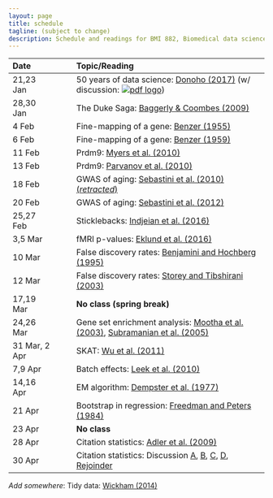 ```yaml
---
layout: page
title: schedule
tagline: (subject to change)
description: Schedule and readings for BMI 882, Biomedical data science scholarly literature
---
```


| Date    | &nbsp;&nbsp;&nbsp;&nbsp;   | Topic/Reading  |
| :------ | -- | :----- |
| 21,23 Jan   |    | 50 years of data science: [Donoho (2017)](https://doi.org/10.1080/10618600.2017.1384734) (w/ discussion: [![pdf logo](https://kbroman.org/pages/icons16/pdf-icon.png)](https://www.biostat.wisc.edu/~kbroman/blog/50_years_datasci_with_disc.pdf)) |
| 28,30 Jan   |    | The Duke Saga: [Baggerly & Coombes (2009)](https://projecteuclid.org/euclid.aoas/1267453942)
| 4 Feb       |    | Fine-mapping of a gene: [Benzer (1955)](https://doi.org/10.1073/pnas.41.6.344)
| 6 Feb       |    | Fine-mapping of a gene: [Benzer (1959)](https://doi.org/10.1073/pnas.45.11.1607)
| 11 Feb      |    | Prdm9: [Myers et al. (2010)](https://doi.org/10.1126/science.1182363)
| 13 Feb      |    | Prdm9: [Parvanov et al. (2010)](https://doi.org/10.1126/science.1181495)
| 18 Feb      |    | GWAS of aging: [Sebastini et al. (2010) (_retracted_)](https://doi.org/10.1126/science.1190532)
| 20 Feb      |    | GWAS of aging: [Sebastini et al. (2012)](https://doi.org/10.1371/journal.pone.0029848)
| 25,27 Feb   |    | Sticklebacks: [Indjeian et al. (2016)](https://doi.org/10.1016/j.cell.2015.12.007)
| 3,5 Mar     |    | fMRI p-values: [Eklund et al. (2016)](https://doi.org/10.1073/pnas.1602413113)
| 10 Mar      |    | False discovery rates: [Benjamini and Hochberg (1995)](https://doi.org/10.1111/j.2517-6161.1995.tb02031.x)
| 12 Mar      |    | False discovery rates: [Storey and Tibshirani (2003)](https://doi.org/10.1073/pnas.1530509100)
| 17,19 Mar   |    | **No class (spring break)** |
| 24,26 Mar   |    | Gene set enrichment analysis: [Mootha et al. (2003)](https://doi.org/10.1038/ng1180), [Subramanian et al. (2005)](https://doi.org/10.1073/pnas.0506580102)
| 31 Mar, 2 Apr |    | SKAT: [Wu et al. (2011)](https://doi.org/10.1016/j.ajhg.2011.05.029)
| 7,9 Apr     |    |  Batch effects: [Leek et al. (2010)](https://doi.org/10.1038/nrg2825)
| 14,16 Apr   |    | EM algorithm: [Dempster et al. (1977)](https://www.jstor.org/stable/2984875)
| 21 Apr      |    | Bootstrap in regression: [Freedman and Peters (1984)](https://www.jstor.org/stable/2288341)
| 23 Apr      |    | **No class**
| 28 Apr      |    | Citation statistics: [Adler et al. (2009)](https://projecteuclid.org/euclid.ss/1255009002)
| 30 Apr      |    | Citation statistics: Discussion [A](https://doi.org/10.1214/09-STS285A), [B](https://doi.org/10.1214/09-STS285B), [C](https://doi.org/10.1214/09-STS285C), [D](https://doi.org/10.1214/09-STS285D), [Rejoinder](https://doi.org/10.1214/09-STS285REJ)


_Add somewhere_: Tidy data: [Wickham (2014)](https://doi.org/10.18637/jss.v059.i10)
